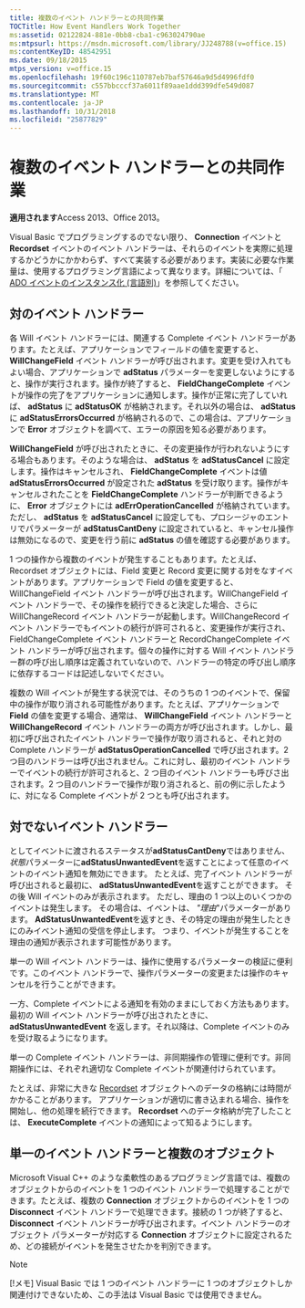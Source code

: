 ```yaml
---
title: 複数のイベント ハンドラーとの共同作業
TOCTitle: How Event Handlers Work Together
ms:assetid: 02122824-881e-0bb8-cba1-c963024790ae
ms:mtpsurl: https://msdn.microsoft.com/library/JJ248788(v=office.15)
ms:contentKeyID: 48542951
ms.date: 09/18/2015
mtps_version: v=office.15
ms.openlocfilehash: 19f60c196c110787eb7baf57646a9d5d4996fdf0
ms.sourcegitcommit: c557bbcccf37a6011f89aae1ddd399dfe549d087
ms.translationtype: MT
ms.contentlocale: ja-JP
ms.lasthandoff: 10/31/2018
ms.locfileid: "25877829"
---
```

# <a name="how-event-handlers-work-together"></a>複数のイベント ハンドラーとの共同作業


**適用されます**Access 2013、Office 2013。



Visual Basic でプログラミングするのでない限り、 **Connection** イベントと **Recordset** イベントのイベント ハンドラーは、それらのイベントを実際に処理するかどうかにかかわらず、すべて実装する必要があります。実装に必要な作業量は、使用するプログラミング言語によって異なります。詳細については、「 [ADO イベントのインスタンス化 (言語別)](https://msdn.microsoft.com/library/jj250244\(v=office.15\))」を参照してください。

## <a name="paired-event-handlers"></a>対のイベント ハンドラー

各 Will イベント ハンドラーには、関連する Complete イベント ハンドラーがあります。たとえば、アプリケーションでフィールドの値を変更すると、 **WillChangeField** イベント ハンドラーが呼び出されます。変更を受け入れてもよい場合、アプリケーションで **adStatus** パラメーターを変更しないようにすると、操作が実行されます。操作が終了すると、 **FieldChangeComplete** イベントが操作の完了をアプリケーションに通知します。操作が正常に完了していれば、 **adStatus** に **adStatusOK** が格納されます。それ以外の場合は、 **adStatus** に **adStatusErrorsOccurred** が格納されるので、この場合は、アプリケーションで **Error** オブジェクトを調べて、エラーの原因を知る必要があります。

**WillChangeField** が呼び出されたときに、その変更操作が行われないようにする場合もあります。そのような場合は、 **adStatus** を **adStatusCancel** に設定します。操作はキャンセルされ、 **FieldChangeComplete** イベントは値 **adStatusErrorsOccurred** が設定された **adStatus** を受け取ります。操作がキャンセルされたことを **FieldChangeComplete** ハンドラーが判断できるように、 **Error** オブジェクトには **adErrOperationCancelled** が格納されています。ただし、 **adStatus** を **adStatusCancel** に設定しても、プロシージャのエントリでパラメーターが **adStatusCantDeny** に設定されていると、キャンセル操作は無効になるので、変更を行う前に **adStatus** の値を確認する必要があります。

1 つの操作から複数のイベントが発生することもあります。たとえば、Recordset オブジェクトには、Field 変更と Record 変更に関する対をなすイベントがあります。アプリケーションで Field の値を変更すると、WillChangeField イベント ハンドラーが呼び出されます。WillChangeField イベント ハンドラーで、その操作を続行できると決定した場合、さらに WillChangeRecord イベント ハンドラーが起動します。WillChangeRecord イベント ハンドラーでもイベントの続行が許可されると、変更操作が実行され、FieldChangeComplete イベント ハンドラーと RecordChangeComplete イベント ハンドラーが呼び出されます。個々の操作に対する Will イベント ハンドラー群の呼び出し順序は定義されていないので、ハンドラーの特定の呼び出し順序に依存するコードは記述しないでください。

複数の Will イベントが発生する状況では、そのうちの 1 つのイベントで、保留中の操作が取り消される可能性があります。たとえば、アプリケーションで **Field** の値を変更する場合、通常は、 **WillChangeField** イベント ハンドラーと **WillChangeRecord** イベント ハンドラーの両方が呼び出されます。しかし、最初に呼び出されたイベント ハンドラーで操作が取り消されると、それと対の Complete ハンドラーが **adStatusOperationCancelled** で呼び出されます。2 つ目のハンドラーは呼び出されません。これに対し、最初のイベント ハンドラーでイベントの続行が許可されると、2 つ目のイベント ハンドラーも呼びさ出されます。2 つ目のハンドラーで操作が取り消されると、前の例に示したように、対になる Complete イベントが 2 つとも呼び出されます。

## <a name="unpaired-event-handlers"></a>対でないイベント ハンドラー

としてイベントに渡されるステータスが**adStatusCantDeny**ではありません、*状態*パラメーターに**adStatusUnwantedEvent**を返すことによって任意のイベントのイベント通知を無効にできます。 たとえば、完了イベント ハンドラーが呼び出されると最初に、 **adStatusUnwantedEvent**を返すことができます。 その後 Will イベントのみが表示されます。 ただし、理由の 1 つ以上のいくつかのイベントは発生します。 その場合は、イベントは、 *"理由*"パラメーターがあります。 **AdStatusUnwantedEvent**を返すとき、その特定の理由が発生したときにのみイベント通知の受信を停止します。 つまり、イベントが発生することを理由の通知が表示されます可能性があります。

単一の Will イベント ハンドラーは、操作に使用するパラメーターの検証に便利です。このイベント ハンドラーで、操作パラメーターの変更または操作のキャンセルを行うことができます。

一方、Complete イベントによる通知を有効のままにしておく方法もあります。最初の Will イベント ハンドラーが呼び出されたときに、 **adStatusUnwantedEvent** を返します。それ以降は、Complete イベントのみを受け取るようになります。

単一の Complete イベント ハンドラーは、非同期操作の管理に便利です。非同期操作には、それぞれ適切な Complete イベントが関連付けられています。

たとえば、非常に大きな [Recordset](recordset-object-ado.md) オブジェクトへのデータの格納には時間がかかることがあります。 アプリケーションが適切に書き込まれる場合、操作を開始し、他の処理を続行できます。 **Recordset** へのデータ格納が完了したことは、 **ExecuteComplete** イベントの通知によって知るようにします。

## <a name="single-event-handlers-and-multiple-objects"></a>単一のイベント ハンドラーと複数のオブジェクト

Microsoft Visual C++ のような柔軟性のあるプログラミング言語では、複数のオブジェクトからのイベントを 1 つのイベント ハンドラーで処理することができます。たとえば、複数の **Connection** オブジェクトからのイベントを 1 つの **Disconnect** イベント ハンドラーで処理できます。接続の 1 つが終了すると、 **Disconnect** イベント ハンドラーが呼び出されます。イベント ハンドラーのオブジェクト パラメーターが対応する **Connection** オブジェクトに設定されるため、どの接続がイベントを発生させたかを判別できます。


> [!NOTE]
> <P>[!メモ] Visual Basic では 1 つのイベント ハンドラーに 1 つのオブジェクトしか関連付けできないため、この手法は Visual Basic では使用できません。</P>


